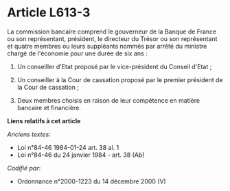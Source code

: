 # Article L613-3

La commission bancaire comprend le gouverneur de la Banque de France ou son représentant, président, le directeur du Trésor
ou son représentant et quatre membres ou leurs suppléants nommés par arrêté du ministre chargé de l'économie pour une durée
de six ans :

1. Un conseiller d'Etat proposé par le vice-président du Conseil d'Etat ;

2. Un conseiller à la Cour de cassation proposé par le premier président de la Cour de cassation ;

3. Deux membres choisis en raison de leur compétence en matière bancaire et financière.

**Liens relatifs à cet article**

_Anciens textes_:

  - Loi n°84-46 1984-01-24 art. 38 al. 1
  - Loi n°84-46 du 24 janvier 1984 - art. 38 (Ab)

_Codifié par_:

  - Ordonnance n°2000-1223 du 14 décembre 2000 (V)
